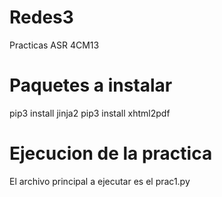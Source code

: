 # Redes3
Practicas ASR 4CM13

# Paquetes a instalar
pip3 install jinja2
pip3 install xhtml2pdf

# Ejecucion de la practica
El archivo principal a ejecutar es el prac1.py
